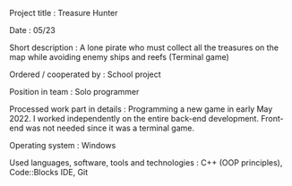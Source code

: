 Project title	:	Treasure Hunter

Date	:	05/23

Short description	:	A lone pirate who must collect all the treasures on the map while avoiding enemy ships and reefs (Terminal game)

Ordered / cooperated by	:	School project

Position in team	:	Solo programmer

Processed work part in details	:	Programming a new game in early May 2022. I worked independently on the entire back-end development. Front-end was not needed since it was a terminal game.

Operating system	:	Windows

Used languages, software, tools and technologies	:	C++ (OOP principles), Code::Blocks IDE, Git
